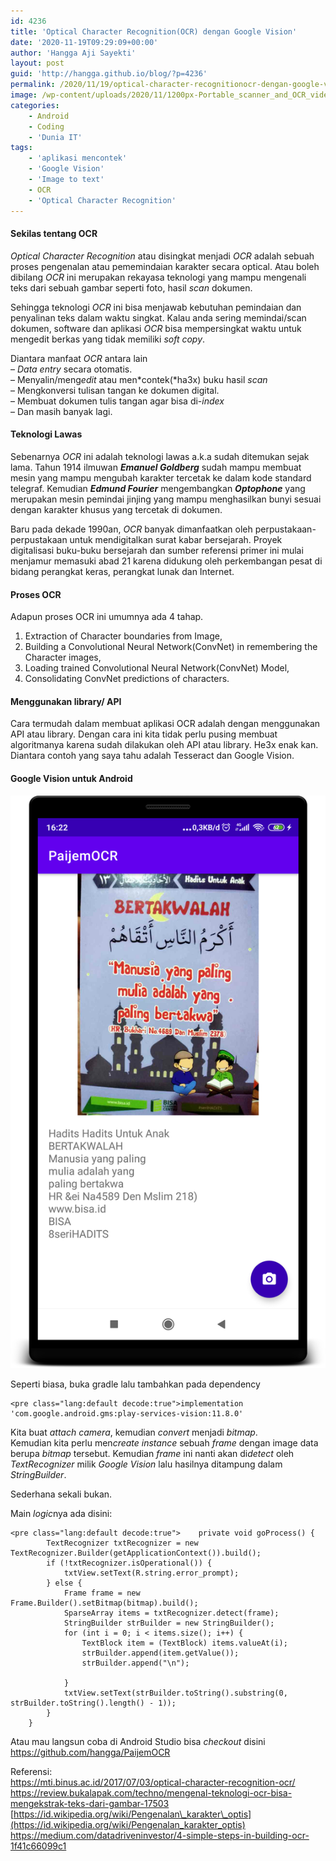 ```yaml
---
id: 4236
title: 'Optical Character Recognition(OCR) dengan Google Vision'
date: '2020-11-19T09:29:09+00:00'
author: 'Hangga Aji Sayekti'
layout: post
guid: 'http://hangga.github.io/blog/?p=4236'
permalink: /2020/11/19/optical-character-recognitionocr-dengan-google-vision/
image: /wp-content/uploads/2020/11/1200px-Portable_scanner_and_OCR_video.webm-889x500.jpg
categories:
    - Android
    - Coding
    - 'Dunia IT'
tags:
    - 'aplikasi mencontek'
    - 'Google Vision'
    - 'Image to text'
    - OCR
    - 'Optical Character Recognition'
---
```


#### Sekilas tentang OCR

*Optical Character Recognition* atau disingkat menjadi *OCR* adalah sebuah proses pengenalan atau pememindaian karakter secara optical. Atau boleh dibilang *OCR* ini merupakan rekayasa teknologi yang mampu mengenali teks dari sebuah gambar seperti foto, hasil *scan* dokumen.

Sehingga teknologi *OCR* ini bisa menjawab kebutuhan pemindaian dan penyalinan teks dalam waktu singkat. Kalau anda sering memindai/scan dokumen, software dan aplikasi *OCR* bisa mempersingkat waktu untuk mengedit berkas yang tidak memiliki *soft copy*.

Diantara manfaat *OCR* antara lain  
– *Data entry* secara otomatis.  
– Menyalin/meng*edit* atau men*contek(*ha3x) buku hasil *scan*  
– Mengkonversi tulisan tangan ke dokumen digital.  
– Membuat dokumen tulis tangan agar bisa di-*index*  
– Dan masih banyak lagi.

#### Teknologi Lawas

Sebenarnya *OCR* ini adalah teknologi lawas a.k.a sudah ditemukan sejak lama. Tahun 1914 ilmuwan ***Emanuel Goldberg*** sudah mampu membuat mesin yang mampu mengubah karakter tercetak ke dalam kode standard telegraf. Kemudian ***Edmund Fourier*** mengembangkan ***Optophone*** yang merupakan mesin pemindai jinjing yang mampu menghasilkan bunyi sesuai dengan karakter khusus yang tercetak di dokumen.

Baru pada dekade 1990an, *OCR* banyak dimanfaatkan oleh perpustakaan-perpustakaan untuk mendigitalkan surat kabar bersejarah. Proyek digitalisasi buku-buku bersejarah dan sumber referensi primer ini mulai menjamur memasuki abad 21 karena didukung oleh perkembangan pesat di bidang perangkat keras, perangkat lunak dan Internet.

#### Proses OCR

Adapun proses OCR ini umumnya ada 4 tahap.

1. Extraction of Character boundaries from Image,
2. Building a Convolutional Neural Network(ConvNet) in remembering the Character images,
3. Loading trained Convolutional Neural Network(ConvNet) Model,
4. Consolidating ConvNet predictions of characters.

#### Menggunakan library/ API

Cara termudah dalam membuat aplikasi OCR adalah dengan menggunakan API atau library. Dengan cara ini kita tidak perlu pusing membuat algoritmanya karena sudah dilakukan oleh API atau library. He3x enak kan. Diantara contoh yang saya tahu adalah Tesseract dan Google Vision.

#### Google Vision untuk Android

![](https://raw.githubusercontent.com/hangga/PaijemOCR/main/device-2020-11-14-162235.png)

Seperti biasa, buka gradle lalu tambahkan pada dependency

```
<pre class="lang:default decode:true">implementation 'com.google.android.gms:play-services-vision:11.8.0'
```

Kita buat *attach camera*, kemudian *convert* menjadi *bitmap*.  
Kemudian kita perlu men*create instance* sebuah *frame* dengan image data berupa *bitmap* tersebut. Kemudian *frame* ini nanti akan di*detect* oleh *TextRecognizer* milik *Google Vision* lalu hasilnya ditampung dalam *StringBuilder*.

Sederhana sekali bukan.

Main *logic*nya ada disini:

```
<pre class="lang:default decode:true">    private void goProcess() {
        TextRecognizer txtRecognizer = new TextRecognizer.Builder(getApplicationContext()).build();
        if (!txtRecognizer.isOperational()) {
            txtView.setText(R.string.error_prompt);
        } else {
            Frame frame = new Frame.Builder().setBitmap(bitmap).build();
            SparseArray items = txtRecognizer.detect(frame);
            StringBuilder strBuilder = new StringBuilder();
            for (int i = 0; i < items.size(); i++) {
                TextBlock item = (TextBlock) items.valueAt(i);
                strBuilder.append(item.getValue());
                strBuilder.append("\n");
              
            }
            txtView.setText(strBuilder.toString().substring(0, strBuilder.toString().length() - 1));
        }
    }
```

Atau mau langsun coba di Android Studio bisa *checkout* disini  
<https://github.com/hangga/PaijemOCR>

Referensi:  
<https://mti.binus.ac.id/2017/07/03/optical-character-recognition-ocr/>  
<https://review.bukalapak.com/techno/mengenal-teknologi-ocr-bisa-mengekstrak-teks-dari-gambar-17503>  
[https://id.wikipedia.org/wiki/Pengenalan\_karakter\_optis](https://id.wikipedia.org/wiki/Pengenalan_karakter_optis)  
<https://medium.com/datadriveninvestor/4-simple-steps-in-building-ocr-1f41c66099c1>
